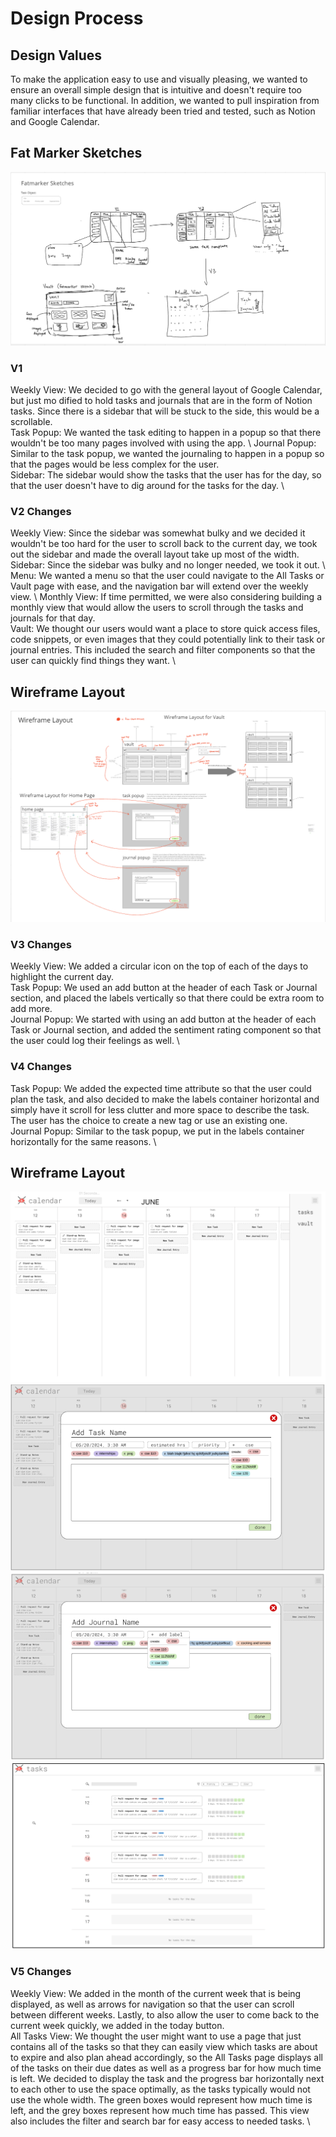 # Design Process
## Design Values
To make the application easy to use and visually pleasing, we wanted to ensure an overall simple design that is intuitive and doesn't require too many clicks to be functional. In addition, we wanted to pull inspiration from familiar interfaces that have already been tried and tested, such as Notion and Google Calendar.

## Fat Marker Sketches
![Fat Marker Sketches](fat-marker.png)

### V1
Weekly View: We decided to go with the general layout of Google Calendar, but just mo   dified to hold tasks and journals that are in the form of Notion tasks. Since there is a sidebar that will be stuck to the side, this would be a scrollable. \
Task Popup: We wanted the task editing to happen in a popup so that there wouldn't be too many pages involved with using the app. \ 
Journal Popup: Similar to the task popup, we wanted the journaling to happen in a popup so that the pages would be less complex for the user. \
Sidebar: The sidebar would show the tasks that the user has for the day, so that the user doesn't have to dig around for the tasks for the day. \

### V2 Changes
Weekly View: Since the sidebar was somewhat bulky and we decided it wouldn't be too hard for the user to scroll back to the current day, we took out the sidebar and made the overall layout take up most of the width. \
Sidebar: Since the sidebar was bulky and no longer needed, we took it out. \ 
Menu: We wanted a menu so that the user could navigate to the All Tasks or Vault page with ease, and the navigation bar will extend over the weekly view. \ 
Monthly View: If time permitted, we were also considering building a monthly view that would allow the users to scroll through the tasks and journals for that day. \
Vault: We thought our users would want a place to store quick access files, code snippets, or even images that they could potentially link to their task or journal entries. This included the search and filter components so that the user can quickly find things they want. \

## Wireframe Layout
![Wireframe Layout](wireframe-layout.png)

### V3 Changes
Weekly View: We added a circular icon on the top of each of the days to highlight the current day. \
Task Popup: We used an add button at the header of each Task or Journal section, and placed the labels vertically so that there could be extra room to add more. \
Journal Popup: We started with using an add button at the header of each Task or Journal section, and added the sentiment rating component so that the user could log their feelings as well. \

### V4 Changes
Task Popup: We added the expected time attribute so that the user could plan the task, and also decided to make the labels container horizontal and simply have it scroll for less clutter and more space to describe the task. The user has the choice to create a new tag or use an existing one. \
Journal Popup: Similar to the task popup, we put in the labels container horizontally for the same reasons. \

## Wireframe Layout
![Figma Mainview](figma-mainview.png)
![Figma Task Popup](figma-task-popup.png)
![Figma Journal Popup](figma-journal-popup.png)
![Figma All Tasks](figma-all-tasks.png)

### V5 Changes
Weekly View: We added in the month of the current week that is being displayed, as well as arrows for navigation so that the user can scroll between different weeks. Lastly, to also allow the user to come back to the current week quickly, we added in the today button. \
All Tasks View: We thought the user might want to use a page that just contains all of the tasks so that they can easily view which tasks are about to expire and also plan ahead accordingly, so the All Tasks page displays all of the tasks on their due dates as well as a progress bar for how much time is left. We decided to display the task and the progress bar horizontally next to each other to use the space optimally, as the tasks typically would not use the whole width. The green boxes would represent how much time is left, and the grey boxes represent how much time has passed. This view also includes the filter and search bar for easy access to needed tasks. \


